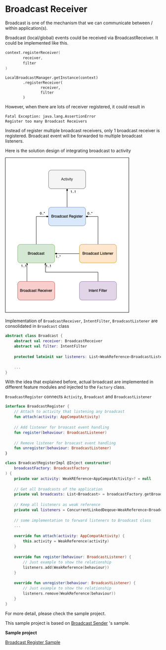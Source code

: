 # Broadcast Receiver

Broadcast is one of the mechanism that we can communicate between / within application(s).

Broadcast (local/global) events could be received via BroadcastReceiver. It could be implemented like this.

```kotlin
context.registerReceiver(
        receiver,
        filter
)
```

```
LocalBroadcastManager.getInstance(context)
        .registerReceiver(
                receiver,
                filter
        )
```

However, when there are lots of receiver registered, it could result in

```
Fatal Exception: java.lang.AssertionError
Register too many Broadcast Receivers
```

Instead of register multiple broadcast receivers, only 1 broadcast receiver is registered. Broadcast event will be forwarded to multiple broadcast listeners.

Here is the solution design of integrating broadcast to activity

![](solution%20design.png)

Implementation of `BroadcastReceiver`, `IntentFilter`, `BroadcastListener` are consolidated in `Broadcast` class

```kotlin
abstract class Broadcast {
    abstract val receiver: BroadcastReceiver
    abstract val filter: IntentFilter

    protected lateinit var listeners: List<WeakReference<BroadcastListener>>

    ...
}
```

With the idea that explained before, actual broadcast are implemented in different feature modules and injected to the `Factory` class.

`BroadcastRegister` connects `Activity`, `Broadcast` and `BroadcastListener`

```kotlin
interface BroadcastRegister {
    // Attach to activity that listening any broadcast
    fun attach(activity: AppCompatActivity)

    // Add listener for broacast event handling
    fun register(behaviour: BroadcastListener)

    // Remove listener for broacast event handling
    fun unregister(behaviour: BroadcastListener)
}
```

```kotlin
class BroadcastRegisterImpl @Inject constructor(
    broadcastFactory: BroadcastFactory
) {
    private var activity: WeakREference<AppCompatActivity>? = null

    // Get all broadcasts of the application
    private val broadcasts: List<Broadcast> = broadcastFactory.getBroadcasts()

    // Keep all listeners as weak reference
    private val listeners = ConcurrentLinkedDeqeue<WeakReference<BroadcastListeners>>()

    // some implementation to forward listeners to Broadcast class
    ...

    override fun attach(activity: AppCompatActivity) {
        this.activity = WeakReference(activity)
    }

    override fun register(behaviour: BroadcastListener) {
        // Just example to show the relationship
        listeners.add(WeakReference(behaviour))
    }

    override fun unregister(behaviour: BroadcastListener) {
        // Just example to show the relationship
        listeners.remove(WeakReference(behaviour))
    }
}
```

For more detail, please check the sample project.

This sample project is based on [Broadcast Sender](../../basic/broadcast%20sender) 's sample.

**Sample project**

[Broadcast Register Sample](./sample)
